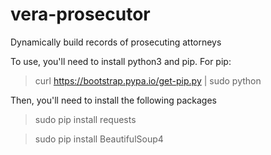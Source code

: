 # vera-prosecutor
Dynamically build records of prosecuting attorneys

To use, you'll need to install python3 and pip. For pip:
> curl https://bootstrap.pypa.io/get-pip.py | sudo python
 
Then, you'll need to install the following packages
> sudo pip install requests

> sudo pip install BeautifulSoup4
  